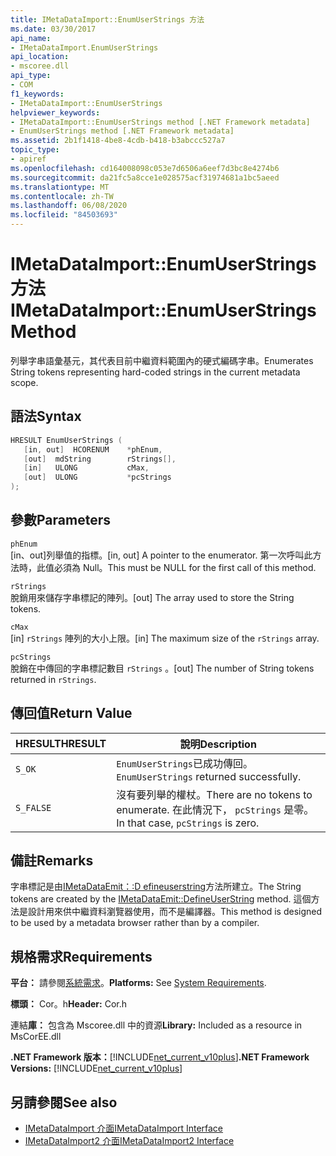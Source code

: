 ```yaml
---
title: IMetaDataImport::EnumUserStrings 方法
ms.date: 03/30/2017
api_name:
- IMetaDataImport.EnumUserStrings
api_location:
- mscoree.dll
api_type:
- COM
f1_keywords:
- IMetaDataImport::EnumUserStrings
helpviewer_keywords:
- IMetaDataImport::EnumUserStrings method [.NET Framework metadata]
- EnumUserStrings method [.NET Framework metadata]
ms.assetid: 2b1f1418-4be8-4cdb-b418-b3abccc527a7
topic_type:
- apiref
ms.openlocfilehash: cd164008098c053e7d6506a6eef7d3bc8e4274b6
ms.sourcegitcommit: da21fc5a8cce1e028575acf31974681a1bc5aeed
ms.translationtype: MT
ms.contentlocale: zh-TW
ms.lasthandoff: 06/08/2020
ms.locfileid: "84503693"
---
```

# <a name="imetadataimportenumuserstrings-method"></a><span data-ttu-id="c4ec7-102">IMetaDataImport::EnumUserStrings 方法</span><span class="sxs-lookup"><span data-stu-id="c4ec7-102">IMetaDataImport::EnumUserStrings Method</span></span>
<span data-ttu-id="c4ec7-103">列舉字串語彙基元，其代表目前中繼資料範圍內的硬式編碼字串。</span><span class="sxs-lookup"><span data-stu-id="c4ec7-103">Enumerates String tokens representing hard-coded strings in the current metadata scope.</span></span>  
  
## <a name="syntax"></a><span data-ttu-id="c4ec7-104">語法</span><span class="sxs-lookup"><span data-stu-id="c4ec7-104">Syntax</span></span>  
  
```cpp  
HRESULT EnumUserStrings (  
   [in, out]  HCORENUM    *phEnum,  
   [out]  mdString        rStrings[],  
   [in]   ULONG           cMax,  
   [out]  ULONG           *pcStrings  
);  
```  
  
## <a name="parameters"></a><span data-ttu-id="c4ec7-105">參數</span><span class="sxs-lookup"><span data-stu-id="c4ec7-105">Parameters</span></span>  
 `phEnum`  
 <span data-ttu-id="c4ec7-106">[in、out]列舉值的指標。</span><span class="sxs-lookup"><span data-stu-id="c4ec7-106">[in, out] A pointer to the enumerator.</span></span> <span data-ttu-id="c4ec7-107">第一次呼叫此方法時，此值必須為 Null。</span><span class="sxs-lookup"><span data-stu-id="c4ec7-107">This must be NULL for the first call of this method.</span></span>  
  
 `rStrings`  
 <span data-ttu-id="c4ec7-108">脫銷用來儲存字串標記的陣列。</span><span class="sxs-lookup"><span data-stu-id="c4ec7-108">[out] The array used to store the String tokens.</span></span>  
  
 `cMax`  
 <span data-ttu-id="c4ec7-109">[in] `rStrings` 陣列的大小上限。</span><span class="sxs-lookup"><span data-stu-id="c4ec7-109">[in] The maximum size of the `rStrings` array.</span></span>  
  
 `pcStrings`  
 <span data-ttu-id="c4ec7-110">脫銷在中傳回的字串標記數目 `rStrings` 。</span><span class="sxs-lookup"><span data-stu-id="c4ec7-110">[out] The number of String tokens returned in `rStrings`.</span></span>  
  
## <a name="return-value"></a><span data-ttu-id="c4ec7-111">傳回值</span><span class="sxs-lookup"><span data-stu-id="c4ec7-111">Return Value</span></span>  
  
|<span data-ttu-id="c4ec7-112">HRESULT</span><span class="sxs-lookup"><span data-stu-id="c4ec7-112">HRESULT</span></span>|<span data-ttu-id="c4ec7-113">說明</span><span class="sxs-lookup"><span data-stu-id="c4ec7-113">Description</span></span>|  
|-------------|-----------------|  
|`S_OK`|<span data-ttu-id="c4ec7-114">`EnumUserStrings`已成功傳回。</span><span class="sxs-lookup"><span data-stu-id="c4ec7-114">`EnumUserStrings` returned successfully.</span></span>|  
|`S_FALSE`|<span data-ttu-id="c4ec7-115">沒有要列舉的權杖。</span><span class="sxs-lookup"><span data-stu-id="c4ec7-115">There are no tokens to enumerate.</span></span> <span data-ttu-id="c4ec7-116">在此情況下， `pcStrings` 是零。</span><span class="sxs-lookup"><span data-stu-id="c4ec7-116">In that case, `pcStrings` is zero.</span></span>|  
  
## <a name="remarks"></a><span data-ttu-id="c4ec7-117">備註</span><span class="sxs-lookup"><span data-stu-id="c4ec7-117">Remarks</span></span>  
 <span data-ttu-id="c4ec7-118">字串標記是由[IMetaDataEmit：:D efineuserstring](imetadataemit-defineuserstring-method.md)方法所建立。</span><span class="sxs-lookup"><span data-stu-id="c4ec7-118">The String tokens are created by the [IMetaDataEmit::DefineUserString](imetadataemit-defineuserstring-method.md) method.</span></span> <span data-ttu-id="c4ec7-119">這個方法是設計用來供中繼資料瀏覽器使用，而不是編譯器。</span><span class="sxs-lookup"><span data-stu-id="c4ec7-119">This method is designed to be used by a metadata browser rather than by a compiler.</span></span>  
  
## <a name="requirements"></a><span data-ttu-id="c4ec7-120">規格需求</span><span class="sxs-lookup"><span data-stu-id="c4ec7-120">Requirements</span></span>  
 <span data-ttu-id="c4ec7-121">**平台：** 請參閱[系統需求](../../get-started/system-requirements.md)。</span><span class="sxs-lookup"><span data-stu-id="c4ec7-121">**Platforms:** See [System Requirements](../../get-started/system-requirements.md).</span></span>  
  
 <span data-ttu-id="c4ec7-122">**標頭：** Cor。h</span><span class="sxs-lookup"><span data-stu-id="c4ec7-122">**Header:** Cor.h</span></span>  
  
 <span data-ttu-id="c4ec7-123">連結**庫：** 包含為 Mscoree.dll 中的資源</span><span class="sxs-lookup"><span data-stu-id="c4ec7-123">**Library:** Included as a resource in MsCorEE.dll</span></span>  
  
 <span data-ttu-id="c4ec7-124">**.NET Framework 版本：**[!INCLUDE[net_current_v10plus](../../../../includes/net-current-v10plus-md.md)]</span><span class="sxs-lookup"><span data-stu-id="c4ec7-124">**.NET Framework Versions:** [!INCLUDE[net_current_v10plus](../../../../includes/net-current-v10plus-md.md)]</span></span>  
  
## <a name="see-also"></a><span data-ttu-id="c4ec7-125">另請參閱</span><span class="sxs-lookup"><span data-stu-id="c4ec7-125">See also</span></span>

- [<span data-ttu-id="c4ec7-126">IMetaDataImport 介面</span><span class="sxs-lookup"><span data-stu-id="c4ec7-126">IMetaDataImport Interface</span></span>](imetadataimport-interface.md)
- [<span data-ttu-id="c4ec7-127">IMetaDataImport2 介面</span><span class="sxs-lookup"><span data-stu-id="c4ec7-127">IMetaDataImport2 Interface</span></span>](imetadataimport2-interface.md)
